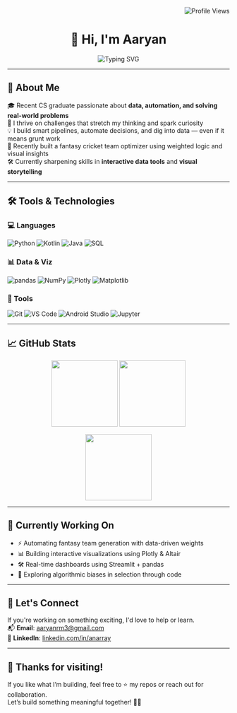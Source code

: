 <!-- Profile Views Badge -->
<p align="right">
  <img src="https://komarev.com/ghpvc/?username=An-Array&label=Profile%20views&color=0e75b6&style=flat" alt="Profile Views" />
</p>

<!-- Header -->
<h1 align="center">👋 Hi, I'm Aaryan</h1>

<!-- Typing animation -->
<p align="center">
  <img src="https://readme-typing-svg.demolab.com?font=Fira+Code&size=22&pause=1000&color=50C878&center=true&vCenter=true&width=435&lines=+Python.+Dashboards.+Automation.; +Grit. +Growth. +Git." alt="Typing SVG" />
</p>

---

## 🧠 About Me

🎓 Recent CS graduate passionate about **data, automation, and solving real-world problems**  
🚀 I thrive on challenges that stretch my thinking and spark curiosity  
💡 I build smart pipelines, automate decisions, and dig into data — even if it means grunt work  
📌 Recently built a fantasy cricket team optimizer using weighted logic and visual insights  
🛠 Currently sharpening skills in **interactive data tools** and **visual storytelling**

---

## 🛠 Tools & Technologies

### 💻 Languages
![Python](https://img.shields.io/badge/Python-3776AB?style=for-the-badge&logo=python&logoColor=white)
![Kotlin](https://img.shields.io/badge/Kotlin-7F52FF?style=for-the-badge&logo=kotlin&logoColor=white)
![Java](https://img.shields.io/badge/Java-ED8B00?style=for-the-badge&logo=openjdk&logoColor=white)
![SQL](https://img.shields.io/badge/SQL-005C84?style=for-the-badge&logo=postgresql&logoColor=white)

### 📊 Data & Viz
![pandas](https://img.shields.io/badge/pandas-150458?style=for-the-badge&logo=pandas&logoColor=white)
![NumPy](https://img.shields.io/badge/numpy-013243?style=for-the-badge&logo=numpy&logoColor=white)
![Plotly](https://img.shields.io/badge/Plotly-3F4F75?style=for-the-badge&logo=plotly&logoColor=white)
![Matplotlib](https://img.shields.io/badge/Matplotlib-11557C?style=for-the-badge&logo=python&logoColor=white)

### 🧰 Tools
![Git](https://img.shields.io/badge/Git-F05032?style=for-the-badge&logo=git&logoColor=white)
![VS Code](https://img.shields.io/badge/VSCode-007ACC?style=for-the-badge&logo=visualstudiocode&logoColor=white)
![Android Studio](https://img.shields.io/badge/Android%20Studio-3DDC84?style=for-the-badge&logo=androidstudio&logoColor=white)
![Jupyter](https://img.shields.io/badge/Jupyter-F37626?style=for-the-badge&logo=jupyter&logoColor=white)

---

## 📈 GitHub Stats

<p align="center">
  <img src="https://github-readme-stats.vercel.app/api?username=An-Array&show_icons=true&theme=tokyonight&hide_border=true" height="150"/>
  <img src="https://github-readme-stats.vercel.app/api/top-langs/?username=An-Array&layout=compact&theme=tokyonight&hide_border=true" height="150"/>
</p>

<p align="center">
  <img src="https://streak-stats.demolab.com/?user=An-Array&theme=tokyonight&hide_border=true" height="150"/>
</p>

---

## 🚀 Currently Working On

- ⚡ Automating fantasy team generation with data-driven weights  
- 📊 Building interactive visualizations using Plotly & Altair  
- 🛠️ Real-time dashboards using Streamlit + pandas  
- 🤖 Exploring algorithmic biases in selection through code

---

## 🤝 Let's Connect

If you're working on something exciting, I'd love to help or learn.  
📬 **Email**: [aaryanrm3@gmail.com](mailto:aaryanrm3@gmail.com)  
💼 **LinkedIn**: [linkedin.com/in/anarray](https://linkedin.com/in/anarray)  
<!-- 👨‍💻 **Portfolio**: Coming soon   -->

---

## 🙏 Thanks for visiting!

If you like what I’m building, feel free to ⭐ my repos or reach out for collaboration.  
Let’s build something meaningful together! 🧠🚀

